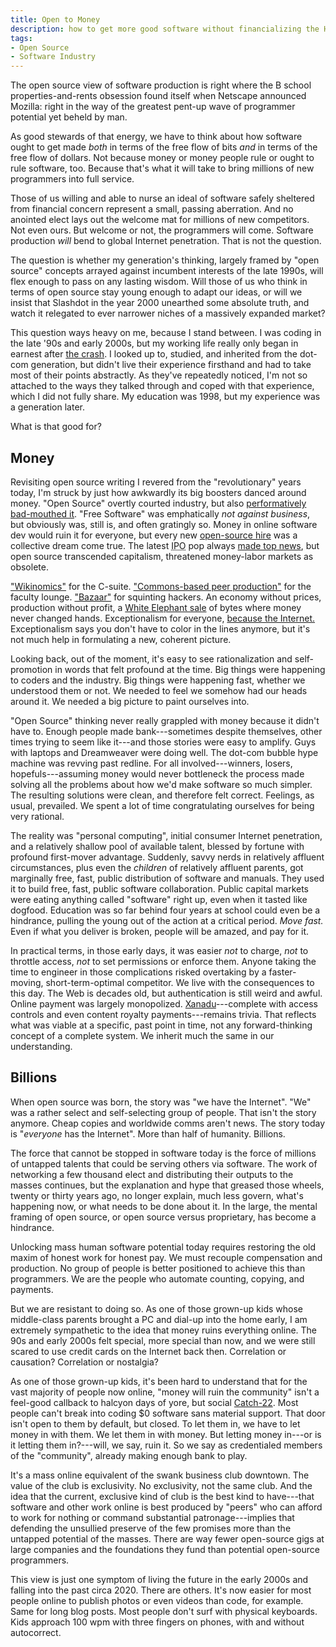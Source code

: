 ```yaml
---
title: Open to Money
description: how to get more good software without financializing the Hell out of everything
tags:
- Open Source
- Software Industry
---
```


The open source view of software production is right where the B school properties-and-rents obsession found itself when Netscape announced Mozilla: right in the way of the greatest pent-up wave of programmer potential yet beheld by man.

As good stewards of that energy, we have to think about how software ought to get made _both_ in terms of the free flow of bits _and_ in terms of the free flow of dollars.  Not because money or money people rule or ought to rule software, too.  Because that's what it will take to bring millions of new programmers into full service.

Those of us willing and able to nurse an ideal of software safely sheltered from financial concern represent a small, passing aberration. And no anointed elect lays out the welcome mat for millions of new competitors.  Not even ours.  But welcome or not, the programmers will come.  Software production _will_ bend to global Internet penetration.  That is not the question.

The question is whether my generation's thinking, largely framed by "open source" concepts arrayed against incumbent interests of the late 1990s, will flex enough to pass on any lasting wisdom.  Will those of us who think in terms of open source stay young enough to adapt our ideas, or will we insist that Slashdot in the year 2000 unearthed some absolute truth, and watch it relegated to ever narrower niches of a massively expanded market?

This question ways heavy on me, because I stand between.  I was coding in the late '90s and early 2000s, but my working life really only began in earnest after [the crash](https://en.wikipedia.org/wiki/2008_financial_crisis).  I looked up to, studied, and inherited from the dot-com generation, but didn't live their experience firsthand and had to take most of their points abstractly.  As they've repeatedly noticed, I'm not so attached to the ways they talked through and coped with that experience, which I did not fully share.  My education was 1998, but my experience was a generation later.

What is that good for?

## Money

Revisiting open source writing I revered from the "revolutionary" years today, I'm struck by just how awkwardly its big boosters danced around money.  "Open Source" overtly courted industry, but also [performatively bad-mouthed it](https://www.youtube.com/watch?v=69ZyX5sN2NA).  "Free Software" was emphatically _not against business_, but obviously was, still is, and often gratingly so.  Money in online software dev would ruin it for everyone, but every new [open-source hire](https://www.drdobbs.com/a-conversation-with-larry-wall/184410483) was a collective dream come true.  The latest <abbr title="initial public offering">IPO</abbr> pop always [made top news](https://www.thestreet.com/investing/va-linux-smashes-ipo-record-soaring-almost-700-836955), but open source transcended capitalism, threatened money-labor markets as obsolete.

["Wikinomics"](https://en.wikipedia.org/wiki/Wikinomics) for the C-suite.  ["Commons-based peer production"](https://en.wikipedia.org/wiki/The_Wealth_of_Networks) for the faculty lounge.  ["Bazaar"](https://en.wikipedia.org/wiki/The_Cathedral_and_the_Bazaar) for squinting hackers.  An economy without prices, production without profit, a [White Elephant sale](https://en.wikipedia.org/wiki/White_elephant) of bytes where money never changed hands.  Exceptionalism for everyone,  [because the Internet.](https://en.wikipedia.org/wiki/A_Declaration_of_the_Independence_of_Cyberspace)  Exceptionalism says you don't have to color in the lines anymore, but it's not much help in formulating a new, coherent picture.

Looking back, out of the moment, it's easy to see rationalization and self-promotion in words that felt profound at the time.   Big things were happening to coders and the industry.  Big things were happening fast, whether we understood them or not.  We needed to feel we somehow had our heads around it.  We needed a big picture to paint ourselves into.

"Open Source" thinking never really grappled with money because it didn't have to.  Enough people made bank---sometimes despite themselves, other times trying to seem like it---and those stories were easy to amplify.  Guys with laptops and Dreamweaver were doing well. The dot-com bubble hype machine was revving past redline.  For all involved---winners, losers, hopefuls---assuming money would never bottleneck the process made solving all the problems about how we'd make software so much simpler.  The resulting solutions were clean, and therefore felt correct.  Feelings, as usual, prevailed.  We spent a lot of time congratulating ourselves for being very rational.

The reality was "personal computing", initial consumer Internet penetration, and a relatively shallow pool of available talent, blessed by fortune with profound first-mover advantage.  Suddenly, savvy nerds in relatively affluent circumstances, plus even the _children_ of relatively affluent parents, got marginally free, fast, public distribution of software and manuals.  They used it to build free, fast, public software collaboration.  Public capital markets were eating anything called "software" right up, even when it tasted like dogfood.  Education was so far behind four years at school could even be a hindrance, pulling the young out of the action at a critical period.  _Move fast._  Even if what you deliver is broken, people will be amazed, and pay for it.

In practical terms, in those early days, it was easier _not_ to charge, _not_ to throttle access, _not_ to set permissions or enforce them.  Anyone taking the time to engineer in those complications risked overtaking by a faster-moving, short-term-optimal competitor.  We live with the consequences to this day.  The Web is decades old, but authentication is still weird and awful.  Online payment was largely monopolized.  [Xanadu](https://en.wikipedia.org/wiki/Project_Xanadu)---complete with access controls and even content royalty payments---remains trivia.  That reflects what was viable at a specific, past point in time, not any forward-thinking concept of a complete system.  We inherit much the same in our understanding.

## Billions

When open source was born, the story was "we have the Internet".  "We" was a rather select and self-selecting group of people.  That isn't the story anymore.  Cheap copies and worldwide comms aren't news.  The story today is "_everyone_ has the Internet".  More than half of humanity.  Billions.

The force that cannot be stopped in software today is the force of millions of untapped talents that could be serving others via software.  The work of networking a few thousand elect and distributing their outputs to the masses continues, but the explanation and hype that greased those wheels, twenty or thirty years ago, no longer explain, much less govern, what's happening now, or what needs to be done about it.  In the large, the mental framing of open source, or open source versus proprietary, has become a hindrance.

Unlocking mass human software potential today requires restoring the old maxim of honest work for honest pay.  We must recouple compensation and production.  No group of people is better positioned to achieve this than programmers.  We are the people who automate counting, copying, and payments.

But we are resistant to doing so.  As one of those grown-up kids whose middle-class parents brought a PC and dial-up into the home early, I am extremely sympathetic to the idea that money ruins everything online.  The 90s and early 2000s felt special, more special than now, and we were still scared to use credit cards on the Internet back then.  Correlation or causation?  Correlation or nostalgia?

As one of those grown-up kids, it's been hard to understand that for the vast majority of people now online, "money will ruin the community" isn't a feel-good callback to halcyon days of yore, but social [Catch-22](https://en.wikipedia.org/wiki/Catch-22).  Most people can't break into coding $0 software sans material support.  That door isn't open to them by default, but closed.  To let them in, we have to let money in with them.  We let them in with money.  But letting money in---or is it letting them in?---will, we say, ruin it.  So we say as credentialed members of the "community", already making enough bank to play.

It's a mass online equivalent of the swank business club downtown.  The value of the club is exclusivity.  No exclusivity, not the same club.  And the idea that the current, exclusive kind of club is the best kind to have---that software and other work online is best produced by "peers" who can afford to work for nothing or command substantial patronage---implies that defending the unsullied preserve of the few promises more than the untapped potential of the masses.  There are way fewer open-source gigs at large companies and the foundations they fund than potential open-source programmers.

This view is just one symptom of living the future in the early 2000s and falling into the past circa 2020.  There are others.  It's now easier for most people online to publish photos or even videos than code, for example.  Same for long blog posts.  Most people don't surf with physical keyboards.  Kids approach 100 wpm with three fingers on phones, with and without autocorrect.

<!-- Broad acceptance of permissive licensing made scale differences irrelevant.  Big companies could give and take from sole hackers.  The same hasn't happened for paid transactions. -->

<!-- TODO: return to old "honest pay for honest work" versus financialization, which introduces money with or (usually) without anything useful being done -->

<!-- TODO: No slippery slope to the extreme, be it proprietary licensing of financialization -->
